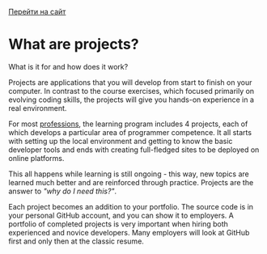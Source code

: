[Перейти на сайт](https://ru.hexlet.io)

# What are projects?

What is it for and how does it work?

Projects are applications that you will develop from start to finish on your computer. In contrast to the course exercises, which focused primarily on evolving coding skills, the projects will give you hands-on experience in a real environment.

For most [professions](https://hexlet.io/programs), the learning program includes 4 projects, each of which develops a particular area of programmer competence. It all starts with setting up the local environment and getting to know the basic developer tools and ends with creating full-fledged sites to be deployed on online platforms.

This all happens while learning is still ongoing - this way, new topics are learned much better and are reinforced through practice. Projects are the answer to *"why do I need this?"*.

Each project becomes an addition to your portfolio. The source code is in your personal GitHub account, and you can show it to employers. A portfolio of completed projects is very important when hiring both experienced and novice developers. Many employers will look at GitHub first and only then at the classic resume.
